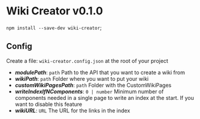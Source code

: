 # Wiki Creator v0.1.0

`npm install --save-dev wiki-creator`;

## Config

Create a file: `wiki-creator.config.json` at the root of your project

- ***modulePath***: `path`
Path to the API that you want to create a wiki from
- ***wikiPath***:  `path`
Folder where you want to put your wiki
- ***customWikiPagesPath***: `path`
Folder with the CustomWikiPages
- ***writeIndexIfNComponents***: `0 | number`
Minimum number of components needed in a single page to write an index at the start. If you want to disable this feature 
- ***wikiURL***: `URL`
The URL for the links in the index
